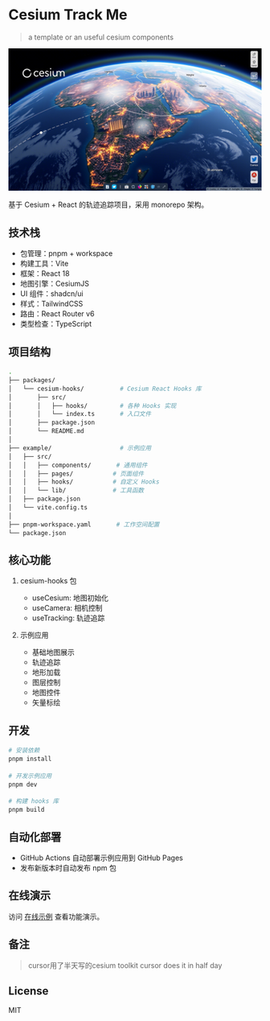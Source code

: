 # Cesium Track Me

> a template or an  useful cesium components

![cesium](./assets/ai_cesium.png)

基于 Cesium + React 的轨迹追踪项目，采用 monorepo 架构。

## 技术栈

- 包管理：pnpm + workspace
- 构建工具：Vite
- 框架：React 18
- 地图引擎：CesiumJS
- UI 组件：shadcn/ui
- 样式：TailwindCSS
- 路由：React Router v6
- 类型检查：TypeScript

## 项目结构

```bash
.
├── packages/
│   └── cesium-hooks/          # Cesium React Hooks 库
│       ├── src/
│       │   ├── hooks/         # 各种 Hooks 实现
│       │   └── index.ts       # 入口文件
│       ├── package.json
│       └── README.md
│
├── example/                   # 示例应用
│   ├── src/
│   │   ├── components/       # 通用组件
│   │   ├── pages/           # 页面组件
│   │   ├── hooks/           # 自定义 Hooks
│   │   └── lib/             # 工具函数
│   ├── package.json
│   └── vite.config.ts
│
├── pnpm-workspace.yaml       # 工作空间配置
└── package.json
```

## 核心功能

1. cesium-hooks 包
   - useCesium: 地图初始化
   - useCamera: 相机控制
   - useTracking: 轨迹追踪

2. 示例应用
   - 基础地图展示
   - 轨迹追踪
   - 地形加载
   - 图层控制
   - 地图控件
   - 矢量标绘

## 开发

```bash
# 安装依赖
pnpm install

# 开发示例应用
pnpm dev

# 构建 hooks 库
pnpm build
```

## 自动化部署

- GitHub Actions 自动部署示例应用到 GitHub Pages
- 发布新版本时自动发布 npm 包

## 在线演示

访问 [在线示例](https://ajn404.github.io/cesium/) 查看功能演示。

## 备注

> cursor用了半天写的cesium toolkit
> cursor does it in half day

## License

MIT